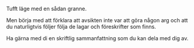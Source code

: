 ﻿Tufft läge med en sådan granne.

Men börja med att förklara att avsikten inte var att göra någon arg och att du naturligtvis följer följa de lagar och föreskrifter som finns.

Ha gärna med di en skriftlig sammanfattning som du kan dela med dig av.
